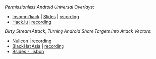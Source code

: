 
*Permissionless Android Universal Overlays*:
- [Insomni'hack](https://insomnihack.ch/talks-2023/#UPTDUW) | [Slides](https://github.com/Ch0pin/conferences/blob/main/2023/Android_Universal_Overlays%20(Insomnihack).pptx) | [recording](https://www.youtube.com/watch?v=Jdhg1Tx8CjQ)
- [Hack.lu](https://pretalx.com/hack-lu-2023/talk/Q89X9U/) | [recording](https://www.youtube.com/watch?v=EQuE4Qi0a_0&t=254s)

*Dirty Stream Attack, Turning Android Share Targets Into Attack Vectors*:
- [Nullcon](https://nullcon.net/berlin-2023/dirty-stream-attack) | [recording](https://www.youtube.com/watch?v=YHHsUVhyqjE)
- [BlackHat Asia](https://www.blackhat.com/asia-23/briefings/schedule/index.html#dirty-stream-attack-turning-android-share-targets-into-attack-vectors-30234) | [recording](https://www.youtube.com/watch?v=oZTGR9vJVMQ)
- [Bsides - Lisbon](https://bsideslisbon.org/2023/speakers/#dimitriosvalsamarasTalk)
  
